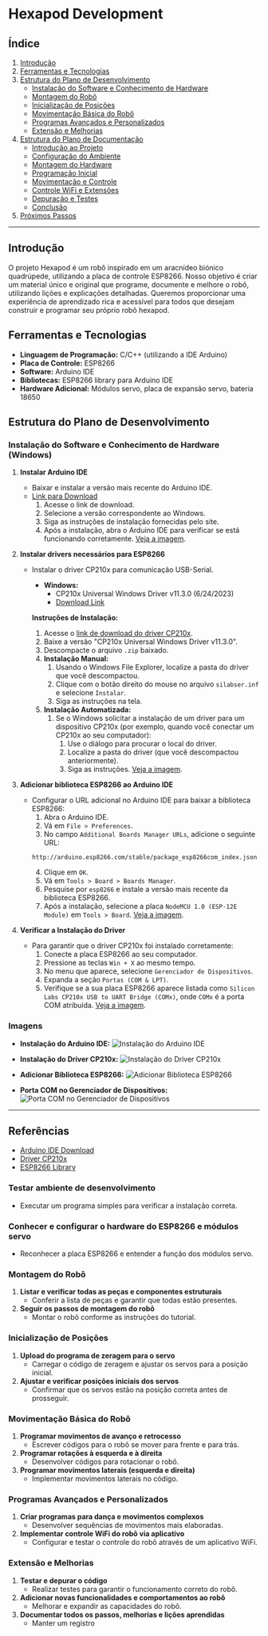 # Hexapod Development

## Índice

1. [Introdução](#introdução)
2. [Ferramentas e Tecnologias](#ferramentas-e-tecnologias)
3. [Estrutura do Plano de Desenvolvimento](#estrutura-do-plano-de-desenvolvimento)
   - [Instalação do Software e Conhecimento de Hardware](#instalação-do-software-e-conhecimento-de-hardware-windows)
   - [Montagem do Robô](#montagem-do-robô)
   - [Inicialização de Posições](#inicialização-de-posições)
   - [Movimentação Básica do Robô](#movimentação-básica-do-robô)
   - [Programas Avançados e Personalizados](#programas-avançados-e-personalizados)
   - [Extensão e Melhorias](#extensão-e-melhorias)
4. [Estrutura do Plano de Documentação](#estrutura-do-plano-de-documentação)
   - [Introdução ao Projeto](#introdução-ao-projeto)
   - [Configuração do Ambiente](#configuração-do-ambiente)
   - [Montagem do Hardware](#montagem-do-hardware)
   - [Programação Inicial](#programação-inicial)
   - [Movimentação e Controle](#movimentação-e-controle)
   - [Controle WiFi e Extensões](#controle-wifi-e-extensões)
   - [Depuração e Testes](#depuração-e-testes)
   - [Conclusão](#conclusão)
5. [Próximos Passos](#próximos-passos)

---

## Introdução

O projeto Hexapod é um robô inspirado em um aracnídeo biónico quadrúpede, utilizando a placa de controle ESP8266. Nosso objetivo é criar um material único e original que programe, documente e melhore o robô, utilizando lições e explicações detalhadas. Queremos proporcionar uma experiência de aprendizado rica e acessível para todos que desejam construir e programar seu próprio robô hexapod.

## Ferramentas e Tecnologias

- **Linguagem de Programação:** C/C++ (utilizando a IDE Arduino)
- **Placa de Controle:** ESP8266
- **Software:** Arduino IDE
- **Bibliotecas:** ESP8266 library para Arduino IDE
- **Hardware Adicional:** Módulos servo, placa de expansão servo, bateria 18650

## Estrutura do Plano de Desenvolvimento

### Instalação do Software e Conhecimento de Hardware (Windows)

1. **Instalar Arduino IDE**
   - Baixar e instalar a versão mais recente do Arduino IDE.
   - [Link para Download](https://www.arduino.cc/en/software)
     1. Acesse o link de download.
     2. Selecione a versão correspondente ao Windows.
     3. Siga as instruções de instalação fornecidas pelo site.
     4. Após a instalação, abra o Arduino IDE para verificar se está funcionando corretamente. [Veja a imagem](#instalação-do-arduino-ide).

2. **Instalar drivers necessários para ESP8266**
   - Instalar o driver CP210x para comunicação USB-Serial.
     - **Windows:**
       - CP210x Universal Windows Driver v11.3.0 (6/24/2023)
       - [Download Link](https://www.silabs.com/developers/usb-to-uart-bridge-vcp-drivers)

     **Instruções de Instalação:**
     1. Acesse o [link de download do driver CP210x](https://www.silabs.com/developers/usb-to-uart-bridge-vcp-drivers).
     2. Baixe a versão "CP210x Universal Windows Driver v11.3.0".
     3. Descompacte o arquivo `.zip` baixado.
     4. **Instalação Manual:**
        1. Usando o Windows File Explorer, localize a pasta do driver que você descompactou.
        2. Clique com o botão direito do mouse no arquivo `silabser.inf` e selecione `Instalar`.
        3. Siga as instruções na tela.
     5. **Instalação Automatizada:**
        1. Se o Windows solicitar a instalação de um driver para um dispositivo CP210x (por exemplo, quando você conectar um CP210x ao seu computador):
           1. Use o diálogo para procurar o local do driver.
           2. Localize a pasta do driver (que você descompactou anteriormente).
           3. Siga as instruções. [Veja a imagem](#instalação-do-driver-cp210x).

3. **Adicionar biblioteca ESP8266 ao Arduino IDE**
   - Configurar o URL adicional no Arduino IDE para baixar a biblioteca ESP8266:
     1. Abra o Arduino IDE.
     2. Vá em `File > Preferences`.
     3. No campo `Additional Boards Manager URLs`, adicione o seguinte URL:
     ```plaintext
     http://arduino.esp8266.com/stable/package_esp8266com_index.json
     ```
     4. Clique em `OK`.
     5. Vá em `Tools > Board > Boards Manager`.
     6. Pesquise por `esp8266` e instale a versão mais recente da biblioteca ESP8266.
     7. Após a instalação, selecione a placa `NodeMCU 1.0 (ESP-12E Module)` em `Tools > Board`. [Veja a imagem](#adicionar-biblioteca-esp8266).

4. **Verificar a Instalação do Driver**
   - Para garantir que o driver CP210x foi instalado corretamente:
     1. Conecte a placa ESP8266 ao seu computador.
     2. Pressione as teclas `Win + X` ao mesmo tempo.
     3. No menu que aparece, selecione `Gerenciador de Dispositivos`.
     4. Expanda a seção `Portas (COM & LPT)`.
     5. Verifique se a sua placa ESP8266 aparece listada como `Silicon Labs CP210x USB to UART Bridge (COMx)`, onde `COMx` é a porta COM atribuída. [Veja a imagem](#porta-com-no-gerenciador-de-dispositivos).

### Imagens

- **Instalação do Arduino IDE:**
  ![Instalação do Arduino IDE](https://github.com/user-attachments/assets/9fbaba14-3243-4ecd-921b-e75533ef0837)

- **Instalação do Driver CP210x:**
  ![Instalação do Driver CP210x](path/to/your/image-cp210x.png)

- **Adicionar Biblioteca ESP8266:**
  ![Adicionar Biblioteca ESP8266](path/to/your/image-esp8266.png)

- **Porta COM no Gerenciador de Dispositivos:**
  ![Porta COM no Gerenciador de Dispositivos](https://github.com/user-attachments/assets/187cd7c2-b5dd-443e-a211-69b8254c9ab4)

---

## Referências
- [Arduino IDE Download](https://www.arduino.cc/en/software)
- [Driver CP210x](https://www.silabs.com/developers/usb-to-uart-bridge-vcp-drivers)
- [ESP8266 Library](http://arduino.esp8266.com/stable/package_esp8266com_index.json)

### Testar ambiente de desenvolvimento
   - Executar um programa simples para verificar a instalação correta.
### Conhecer e configurar o hardware do ESP8266 e módulos servo
   - Reconhecer a placa ESP8266 e entender a função dos módulos servo.

### Montagem do Robô
1. **Listar e verificar todas as peças e componentes estruturais**
   - Conferir a lista de peças e garantir que todas estão presentes.
2. **Seguir os passos de montagem do robô**
   - Montar o robô conforme as instruções do tutorial.

### Inicialização de Posições
1. **Upload do programa de zeragem para o servo**
   - Carregar o código de zeragem e ajustar os servos para a posição inicial.
2. **Ajustar e verificar posições iniciais dos servos**
   - Confirmar que os servos estão na posição correta antes de prosseguir.

### Movimentação Básica do Robô
1. **Programar movimentos de avanço e retrocesso**
   - Escrever códigos para o robô se mover para frente e para trás.
2. **Programar rotações à esquerda e à direita**
   - Desenvolver códigos para rotacionar o robô.
3. **Programar movimentos laterais (esquerda e direita)**
   - Implementar movimentos laterais no código.

### Programas Avançados e Personalizados
1. **Criar programas para dança e movimentos complexos**
   - Desenvolver sequências de movimentos mais elaboradas.
2. **Implementar controle WiFi do robô via aplicativo**
   - Configurar e testar o controle do robô através de um aplicativo WiFi.

### Extensão e Melhorias
1. **Testar e depurar o código**
   - Realizar testes para garantir o funcionamento correto do robô.
2. **Adicionar novas funcionalidades e comportamentos ao robô**
   - Melhorar e expandir as capacidades do robô.
3. **Documentar todos os passos, melhorias e lições aprendidas**
   - Manter um registro
